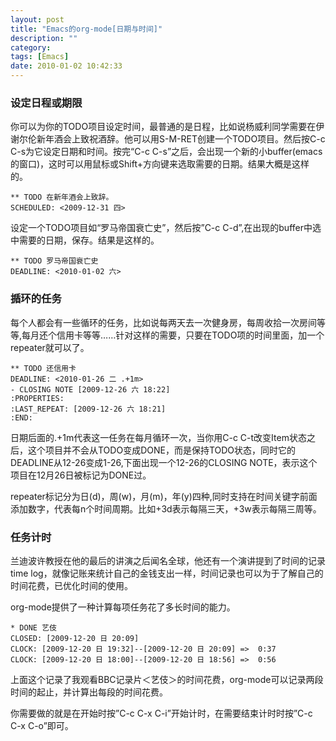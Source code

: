 ```yaml
---
layout: post
title: "Emacs的org-mode[日期与时间]"
description: ""
category: 
tags: [Emacs]
date: 2010-01-02 10:42:33
---
```


### 设定日程或期限  

你可以为你的TODO项目设定时间，最普通的是日程，比如说杨威利同学需要在伊谢尔伦新年酒会上致祝酒辞。他可以用S-M-RET创建一个TODO项目。然后按C-c C-s为它设定日期和时间。按完“C-c C-s”之后，会出现一个新的小buffer(emacs的窗口)，这时可以用鼠标或Shift+方向键来选取需要的日期。结果大概是这样的。  
	
	** TODO 在新年酒会上致辞。  
	SCHEDULED: <2009-12-31 四>  

设定一个TODO项目如“罗马帝国衰亡史”，然后按”C-c C-d”,在出现的buffer中选中需要的日期，保存。结果是这样的。  
	
	** TODO 罗马帝国衰亡史  
	DEADLINE: <2010-01-02 六>  

### 揗环的任务  

每个人都会有一些循环的任务，比如说每两天去一次健身房，每周收拾一次房间等等,每月还个信用卡等等……针对这样的需要，只要在TODO项的时间里面，加一个repeater就可以了。  

	** TODO 还信用卡
	DEADLINE: <2010-01-26 二 .+1m>
	- CLOSING NOTE [2009-12-26 六 18:22]
	:PROPERTIES:
	:LAST_REPEAT: [2009-12-26 六 18:21]
	:END:  
	
日期后面的.+1m代表这一任务在每月循环一次，当你用C-c C-t改变Item状态之后，这个项目并不会从TODO变成DONE，而是保持TODO状态，同时它的DEADLINE从12-26变成1-26,下面出现一个12-26的CLOSING NOTE，表示这个项目在12月26日被标记为DONE过。  

repeater标记分为日(d)，周(w)，月(m)，年(y)四种,同时支持在时间关键字前面添加数字，代表每n个时间周期。比如+3d表示每隔三天，+3w表示每隔三周等。

### 任务计时  

兰迪波许教授在他的最后的讲演之后闻名全球，他还有一个演讲提到了时间的记录time log，就像记账来统计自己的金钱支出一样，时间记录也可以为于了解自己的时间花费，已优化时间的使用。  

org-mode提供了一种计算每项任务花了多长时间的能力。  

	* DONE 艺伎
	CLOSED: [2009-12-20 日 20:09]
	CLOCK: [2009-12-20 日 19:32]--[2009-12-20 日 20:09] =>  0:37
	CLOCK: [2009-12-20 日 18:00]--[2009-12-20 日 18:56] =>  0:56
上面这个记录了我观看BBC记录片＜艺伎＞的时间花费，org-mode可以记录两段时间的起止，并计算出每段的时间花费。  

你需要做的就是在开始时按”C-c C-x C-i”开始计时，在需要结束计时时按”C-c C-x C-o”即可。

